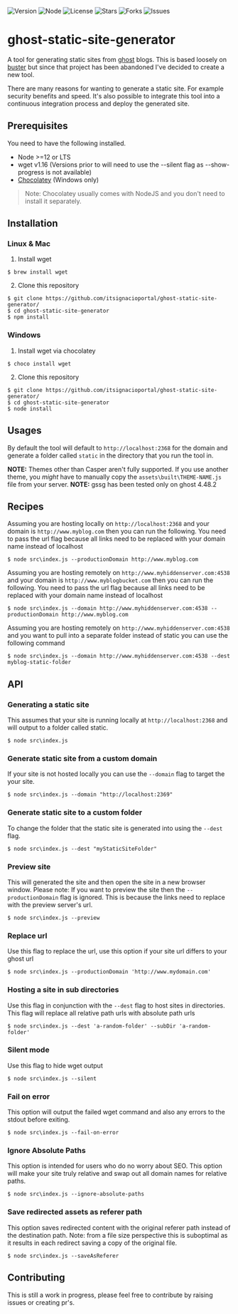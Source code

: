 ![Version](https://img.shields.io/badge/version-v1.2.0-blue.svg)
![Node](https://img.shields.io/badge/node-%3E%3D%2012.0.0-brightgreen.svg)
![License](https://img.shields.io/github/license/Fried-Chicken/ghost-static-site-generator.svg)
![Stars](https://img.shields.io/github/stars/Fried-Chicken/ghost-static-site-generator.svg)
![Forks](https://img.shields.io/github/forks/Fried-Chicken/ghost-static-site-generator.svg)
![Issues](https://img.shields.io/github/issues/Fried-Chicken/ghost-static-site-generator.svg)

# ghost-static-site-generator

A tool for generating static sites from [ghost](https://ghost.org/) blogs. This is based loosely on [buster](https://github.com/axitkhurana/buster) but since that project has been abandoned I've decided to create a new tool.

There are many reasons for wanting to generate a static site. For example security benefits and speed. It's also possible to integrate this tool into a continuous integration process and deploy the generated site.

## Prerequisites

You need to have the following installed.

- Node >=12 or LTS
- wget v1.16 (Versions prior to will need to use the --silent flag as --show-progress is not available)
- [Chocolatey](https://docs.chocolatey.org/en-us/choco/setup) (Windows only)

> Note: Chocolatey usually comes with NodeJS and you don't need to install it separately.

## Installation

### Linux & Mac

1. Install wget

```
$ brew install wget
```

2. Clone this repository

```
$ git clone https://github.com/itsignacioportal/ghost-static-site-generator/
$ cd ghost-static-site-generator
$ npm install
```

### Windows

1. Install wget via chocolatey

```
$ choco install wget
```

2. Clone this repository

```
$ git clone https://github.com/itsignacioportal/ghost-static-site-generator/
$ cd ghost-static-site-generator
$ node install
```

## Usages

By default the tool will default to `http://localhost:2368` for the domain and generate a folder called `static` in the directory that you run the tool in.

**NOTE:** Themes other than Casper aren't fully supported. If you use another theme, you _might_ have to manually copy the `assets\built\THEME-NAME.js` file from your server.
**NOTE:** gssg has been tested only on ghost 4.48.2

## Recipes

Assuming you are hosting locally on `http://localhost:2368` and your domain is `http://www.myblog.com` then you can run the following. You need to pass the url flag because all links need to be replaced with your domain name instead of localhost

```
$ node src\index.js --productionDomain http://www.myblog.com
```

Assuming you are hosting remotely on `http://www.myhiddenserver.com:4538` and your domain is `http://www.myblogbucket.com` then you can run the following. You need to pass the url flag because all links need to be replaced with your domain name instead of localhost

```
$ node src\index.js --domain http://www.myhiddenserver.com:4538 --productionDomain http://www.myblog.com
```

Assuming you are hosting remotely on `http://www.myhiddenserver.com:4538` and you want to pull into a separate folder instead of static you can use the following command

```
$ node src\index.js --domain http://www.myhiddenserver.com:4538 --dest myblog-static-folder
```

## API

### Generating a static site

This assumes that your site is running locally at `http://localhost:2368` and will output to a folder called static.

```
$ node src\index.js
```

### Generate static site from a custom domain

If your site is not hosted locally you can use the `--domain` flag to target the your site.

```
$ node src\index.js --domain "http://localhost:2369"
```

### Generate static site to a custom folder

To change the folder that the static site is generated into using the `--dest` flag.

```
$ node src\index.js --dest "myStaticSiteFolder"
```

### Preview site

This will generated the site and then open the site in a new browser window. Please note: If you want to preview the site then the `--productionDomain` flag is ignored. This is because the links need to replace with the preview server's url.

```
$ node src\index.js --preview
```

### Replace url

Use this flag to replace the url, use this option if your site url differs to your ghost url

```
$ node src\index.js --productionDomain 'http://www.mydomain.com'
```

### Hosting a site in sub directories

Use this flag in conjunction with the `--dest` flag to host sites in directories. This flag will replace all relative path urls with absolute path urls

```
$ node src\index.js --dest 'a-random-folder' --subDir 'a-random-folder'
```

### Silent mode

Use this flag to hide wget output

```
$ node src\index.js --silent
```

### Fail on error

This option will output the failed wget command and also any errors to the stdout before exiting.

```
$ node src\index.js --fail-on-error
```

### Ignore Absolute Paths

This option is intended for users who do no worry about SEO. This option will make your site truly relative and swap out all domain names for relative paths.

```
$ node src\index.js --ignore-absolute-paths
```

### Save redirected assets as referer path

This option saves redirected content with the original referer path instead of the destination path. Note: from a file size perspective this is suboptimal as it results in each redirect saving a copy of the original file.

```
$ node src\index.js --saveAsReferer
```

## Contributing

This is still a work in progress, please feel free to contribute by raising issues or creating pr's.
